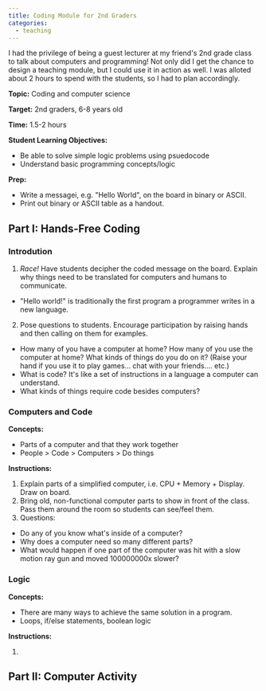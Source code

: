```yaml
---
title: Coding Module for 2nd Graders
categories:
  - teaching
---
```


I had the privilege of being a guest lecturer at my friend's 2nd grade class to talk about computers and programming! Not only did I get the chance to design a teaching module, but I could use it in action as well. I was alloted about 2 hours to spend with the students, so I had to plan accordingly.

**Topic:** Coding and computer science

**Target:** 2nd graders, 6-8 years old

**Time:** 1.5-2 hours

**Student Learning Objectives:** 

* Be able to solve simple logic problems using psuedocode
* Understand basic programming concepts/logic

**Prep:**

* Write a messagei, e.g. "Hello World", on the board in binary or ASCII.
* Print out binary or ASCII table as a handout.



## Part I: Hands-Free Coding
### Introdution

1. *Race!* Have students decipher the coded message on the board. Explain why things need to be translated for computers and humans to communicate.
  * "Hello world!" is traditionally the first program a programmer writes in a new language.
2. Pose questions to students. Encourage participation by raising hands and then calling on them for examples.
  * How many of you have a computer at home? How many of you use the computer at home? What kinds of things do you do on it? (Raise your hand if you use it to play games... chat with your friends.... etc.)
  * What is code? It's like a set of instructions in a language a computer can understand.
  * What kinds of things require code besides computers? 

### Computers and Code

**Concepts:**

* Parts of a computer and that they work together 
* People > Code > Computers > Do things

**Instructions:**

1. Explain parts of a simplified computer, i.e. CPU + Memory + Display. Draw on board.
2. Bring old, non-functional computer parts to show in front of the class. Pass them around the room so students can see/feel them.
3. Questions:
  * Do any of you know what's inside of a computer?
  * Why does a computer need so many different parts?
  * What would happen if one part of the computer was hit with a slow motion ray gun and moved 100000000x slower?

### Logic

**Concepts:**

* There are many ways to achieve the same solution in a program.
* Loops, if/else statements, boolean logic

**Instructions:**

1. 


## Part II: Computer Activity
